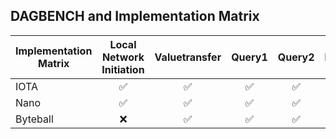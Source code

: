## DAGBENCH and Implementation Matrix
| Implementation Matrix | Local Network Initiation | Valuetransfer | Query1 | Query2 | Local Resource Monitor |
| ------------- |:-------------:| :-----:|:-----:|:-----:|:-----:|
| IOTA      | ✅ | ✅ | ✅ | ✅ | ❌ |
| Nano      | ✅ | ✅ | ✅ | ✅ | ❌ |
| Byteball  | ❌ | ✅ | ✅ | ✅ | ❌ |